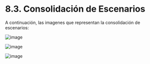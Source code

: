 # 8.3. Consolidación de Escenarios

A continuación, las imagenes que representan la consolidación de escenarios:

![image](https://drive.google.com/uc?export=view&id=1n2Jg5X86tSp4V0KxdsVzeNFLl11nxQzY)

![image](https://drive.google.com/uc?export=view&id=1ZnBrYl7S2iVuzlaRh-s3YUmG8XGiLLAN)

![image](https://drive.google.com/uc?export=view&id=1SIK7jFemkY8GtB9wF47ac8pW2W29MUi2)


